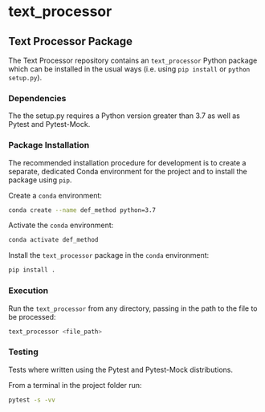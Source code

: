 # text_processor

## Text Processor Package

The Text Processor repository contains an `text_processor` Python package which can be installed in the usual ways (i.e. using `pip install` or `python setup.py`).

### Dependencies

The the setup.py requires a Python version greater than 3.7 as well as Pytest and Pytest-Mock.

### Package Installation

The recommended installation procedure for development is to create a separate, dedicated Conda environment for the project and to install the package using `pip`.

Create a `conda` environment:

```bash
conda create --name def_method python=3.7
```

Activate the `conda` environment:

```bash
conda activate def_method
```

Install the `text_processor` package in the `conda` environment:

```bash
pip install .
```



### Execution

Run the `text_processor` from any directory, passing in the path to the file to be processed:

```bash
text_processor <file_path>
```



### Testing

Tests where written using the Pytest and Pytest-Mock distributions.

From a terminal in the project folder run:

```bash
pytest -s -vv
```

